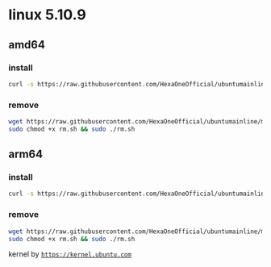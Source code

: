 # linux 5.10.9
 
## amd64

### install
```bash
curl -s https://raw.githubusercontent.com/HexaOneOfficial/ubuntumainline/main/catalog/5.10.9/amd64.sh | sh
``` 
### remove
```bash
wget https://raw.githubusercontent.com/HexaOneOfficial/ubuntumainline/main/catalog/5.10.9/rm.sh
sudo chmod +x rm.sh && sudo ./rm.sh
```
## arm64

### install
```bash
curl -s https://raw.githubusercontent.com/HexaOneOfficial/ubuntumainline/main/catalog/5.10.9/arm64.sh | sh
``` 
### remove
```bash
wget https://raw.githubusercontent.com/HexaOneOfficial/ubuntumainline/main/catalog/5.10.9/rm.sh
sudo chmod +x rm.sh && sudo ./rm.sh
``` 
 
 
kernel by [`https://kernel.ubuntu.com`](https://kernel.ubuntu.com/)
